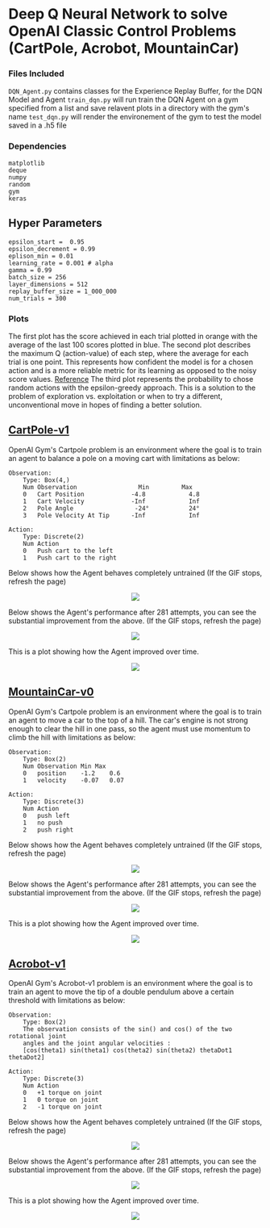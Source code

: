 # Deep Q Neural Network to solve OpenAI Classic Control Problems (CartPole, Acrobot, MountainCar)

### Files Included
`DQN_Agent.py` contains classes for the Experience Replay Buffer, for the DQN Model and Agent
`train_dqn.py` will run train the DQN Agent on a gym specified from a list and save relavent plots in a directory with the gym's name
`test_dqn.py` will render the environement of the gym to test the model saved in a .h5 file

### Dependencies

	matplotlib
	deque
	numpy
	random
	gym
	keras

## Hyper Parameters

	epsilon_start =  0.95
	epsilon_decrement = 0.99
	eplison_min = 0.01
	learning_rate = 0.001 # alpha
	gamma = 0.99 
	batch_size = 256
	layer_dimensions = 512
	replay_buffer_size = 1_000_000
	num_trials = 300


### Plots
The first plot has the score achieved in each trial plotted in orange with the average of the last 100 scores plotted in blue.
The second plot describes the maximum Q (action-value) of each step, where the average for each trial is one point. This represents how confident the model is for a chosen action and is a more reliable metric for its learning as opposed to the noisy score values. [Reference](https://www.cs.toronto.edu/~vmnih/docs/dqn.pdf)
The third plot represents the probability to chose random actions with the epsilon-greedy approach. This is a solution to the problem of exploration vs. exploitation or when to try a different, unconventional move in hopes of finding a better solution.


## [CartPole-v1](https://github.com/openai/gym/wiki/CartPole-v0)

OpenAI Gym's Cartpole problem is an environment where the goal is to train an agent to balance a pole on a moving cart with limitations as below:

    Observation: 
        Type: Box(4,)
        Num	Observation                 Min         Max
        0	Cart Position             -4.8            4.8
        1	Cart Velocity             -Inf            Inf
        2	Pole Angle                 -24°           24°
        3	Pole Velocity At Tip      -Inf            Inf
        
    Action:
        Type: Discrete(2)
        Num	Action
        0	Push cart to the left
        1	Push cart to the right
        

Below shows how the Agent behaves completely untrained  (If the GIF stops, refresh the page)
<p align="center"><img src="README_assets/default_cartpole.gif" /></p>

Below shows the Agent's performance after 281 attempts, you can see the substantial improvement from the above. (If the GIF stops, refresh the page)
<p align="center"><img src="README_assets/trained_cartpole.gif" /></p>

This is a plot showing how the Agent improved over time.
<p align="center"><img src="README_assets/dqn_weights_CartPole-v1_281.png" /></p>

## [MountainCar-v0](https://github.com/openai/gym/wiki/MountainCar-v0)

OpenAI Gym's Cartpole problem is an environment where the goal is to train an agent to move a car to the top of a hill. The car's engine is not strong enough to clear the hill in one pass, so the agent must use momentum to climb the hill with limitations as below:

    Observation:
		Type: Box(2)
		Num	Observation	Min	Max
		0	position	-1.2	0.6
		1	velocity    -0.07	0.07
        
    Action:
        Type: Discrete(3)
		Num	Action
		0	push left
		1	no push
		2	push right
        

Below shows how the Agent behaves completely untrained  (If the GIF stops, refresh the page)
<p align="center"><img src="README_assets/default_mountaincar.gif" /></p>

Below shows the Agent's performance after 281 attempts, you can see the substantial improvement from the above. (If the GIF stops, refresh the page)
<p align="center"><img src="README_assets/trained_mountaincar.gif" /></p>

This is a plot showing how the Agent improved over time.
<p align="center"><img src="README_assets/dqn_weights_MountainCar-v0_281.png" /></p>

## [Acrobot-v1](https://github.com/openai/gym/blob/master/gym/envs/classic_control/acrobot.py)

OpenAI Gym's Acrobot-v1 problem is an environment where the goal is to train an agent to move the tip of a double pendulum above a certain threshold with limitations as below:

	Observation:
		Type: Box(2)
		The observation consists of the sin() and cos() of the two rotational joint
	    angles and the joint angular velocities :
	    [cos(theta1) sin(theta1) cos(theta2) sin(theta2) thetaDot1 thetaDot2]
        
    Action:
        Type: Discrete(3)
		Num	Action
		0	+1 torque on joint
		1	0 torque on joint
		2	-1 torque on joint
        

Below shows how the Agent behaves completely untrained  (If the GIF stops, refresh the page)
<p align="center"><img src="README_assets/default_acrobot.gif" /></p>

Below shows the Agent's performance after 281 attempts, you can see the substantial improvement from the above. (If the GIF stops, refresh the page)
<p align="center"><img src="README_assets/trained_acrobot.gif" /></p>

This is a plot showing how the Agent improved over time.
<p align="center"><img src="README_assets/dqn_weights_Acrobot-v1_281.png" /></p>